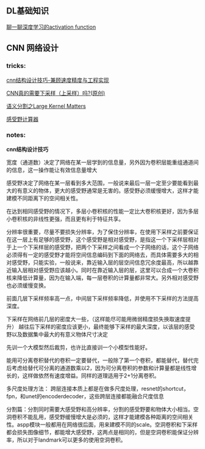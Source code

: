 

## DL基础知识

[聊一聊深度学习的activation function](https://zhuanlan.zhihu.com/p/25110450)






## CNN 网络设计

### tricks:

[cnn结构设计技巧-兼顾速度精度与工程实现](https://zhuanlan.zhihu.com/p/100609339)

[CNN真的需要下采样（上采样）吗?(原创)](https://zhuanlan.zhihu.com/p/94477174)

[语义分割之Large Kernel Matters](https://zhuanlan.zhihu.com/p/38055224)

[感受野计算器](https://fomoro.com/research/article/receptive-field-calculator)

### notes:

**cnn结构设计技巧**

宽度（通道数）决定了网络在某一层学到的信息量，另外因为卷积层能重组通道间的信息，这一操作能让有效信息量增大

感受野决定了网络在某一层看到多大范围，一般说来最后一层一定至少要能看到最大的有意义的物体，更大的感受野通常是无害的。感受野必须缓慢增大，这样才能建模不同距离下的空间相关性。

在达到相同感受野的情况下，多层小卷积核的性能一定比大卷积核更好，因为多层小卷积核的非线性更强，而且更有利于特征共享。

分辨率很重要，尽量不要损失分辨率，为了保住分辨率，在使用下采样之前要保证在这一层上有足够的感受野，这个感受野是相对感受野，是指这一个下采样层相对于上一个下采样层的感受野，把两个下采样之间看成一个子网络的话，这个子网络必须得有一定的感受野才能将空间信息编码到下面的网络去，而具体需要多大的相对感受野，只能实验，一般说来，靠近输入层的层空间信息冗余度最高，所以越靠近输入层相对感受野应该越小。同时在靠近输入层的层，这里可以合成一个大卷积核来降低计算量，因为在输入端，每一层卷积的计算量都非常大。另外相对感受野也必须缓慢变换。

前面几层下采样频率高一点，中间层下采样频率降低，并使用不下采样的方法提高深度。

下采样在网络前几层的密度大一些，（这样能尽可能用微弱精度损失换取速度提升） 越往后下采样的密度应该更小，最终能够下采样的最大深度，以该层的感受野以及数据集中最大的有意义物体尺寸决定

先训一个大模型然后裁剪，也许比直接训一个小模型性能好。

能用可分离卷积替代的卷积一定要替代，一般除了第一个卷积，都能替代，替代完后考虑给替代可分离的通道数乘以2，因为可分离卷积的参数和计算量都是线性增长的，这样做依然有速度增益。同样的道理适用于2+1分离卷积。

多尺度处理方法： 跨层连接本质上都是在做多尺度处理，resnet的shortcut，fpn，和unet的encoderdecoder，这些跨层连接都能融合尺度信息

分割篇：分割同时需要大感受野和高分辨率，分割的感受野要和物体大小相当。空洞卷积不能乱用，感受野缓慢增大是必须的，这样才能建模各种距离的空间相关性。aspp模块一般都用在网络很后面，用来建模不同的scale。空洞卷积和下采样都会损失图像细节，都能增大感受野，这两点是相同的，但是空洞卷积能保证分辨率，所以对于landmark可以更多的使用空洞卷积。



